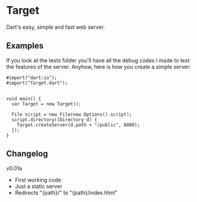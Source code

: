 # Target

Dart's easy, simple and fast web server.


## Examples

If you look at the tests folder you'll have all the debug codes I made to test
the features of the server. Anyhow, here is how you create a simple server:

```
#import("dart:io");
#import("Target.dart");


void main() {
  var Target = new Target();
  
  File script = new File(new Options().script);
  script.directory((Directory d) {
    Target.createServer(d.path + "/public", 8800);
  });
}
```

## Changelog

v0.01a

  * First working code
  * Just a static server
  * Redirects "{path}/" to "{path}/index.html"